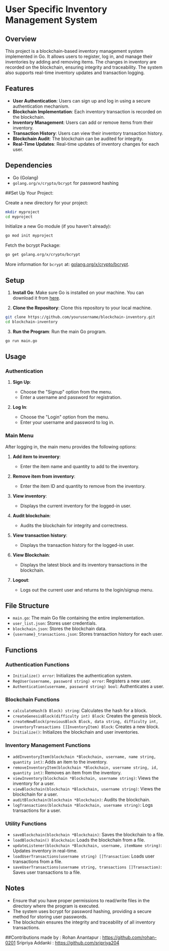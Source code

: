 # User Specific Inventory Management System

## Overview

This project is a blockchain-based inventory management system implemented in Go. It allows users to register, log in, and manage their inventories by adding and removing items. The changes in inventory are recorded on the blockchain, ensuring integrity and traceability. The system also supports real-time inventory updates and transaction logging.

## Features

- **User Authentication**: Users can sign up and log in using a secure authentication mechanism.
- **Blockchain Implementation**: Each inventory transaction is recorded on the blockchain.
- **Inventory Management**: Users can add or remove items from their inventory.
- **Transaction History**: Users can view their inventory transaction history.
- **Blockchain Audit**: The blockchain can be audited for integrity.
- **Real-Time Updates**: Real-time updates of inventory changes for each user.

## Dependencies

- Go (Golang)
- `golang.org/x/crypto/bcrypt` for password hashing

##Set Up Your Project:

Create a new directory for your project:
```sh
mkdir myproject
cd myproject
```
Initialize a new Go module (if you haven't already):
```sh
go mod init myproject
```
Fetch the bcrypt Package:

```sh
go get golang.org/x/crypto/bcrypt
```

More information for `bcrypt` at: [golang.org/x/crypto/bcrypt](https://pkg.go.dev/golang.org/x/crypto/bcrypt).

## Setup

1. **Install Go**: Make sure Go is installed on your machine. You can download it from [here](https://golang.org/dl/).

2. **Clone the Repository**: Clone this repository to your local machine.

```sh
git clone https://github.com/yourusername/blockchain-inventory.git
cd blockchain-inventory
```

3. **Run the Program**: Run the main Go program.

```sh
go run main.go
```

## Usage

### Authentication

1. **Sign Up**:
    - Choose the "Signup" option from the menu.
    - Enter a username and password for registration.

2. **Log In**:
    - Choose the "Login" option from the menu.
    - Enter your username and password to log in.

### Main Menu

After logging in, the main menu provides the following options:

1. **Add item to inventory**:
    - Enter the item name and quantity to add to the inventory.

2. **Remove item from inventory**:
    - Enter the item ID and quantity to remove from the inventory.

3. **View inventory**:
    - Displays the current inventory for the logged-in user.

4. **Audit blockchain**:
    - Audits the blockchain for integrity and correctness.

5. **View transaction history**:
    - Displays the transaction history for the logged-in user.

6. **View Blockchain**:
    - Displays the latest block and its inventory transactions in the blockchain.

7. **Logout**:
    - Logs out the current user and returns to the login/signup menu.

## File Structure

- `main.go`: The main Go file containing the entire implementation.
- `user_list.json`: Stores user credentials.
- `blockchain.json`: Stores the blockchain data.
- `{username}_transactions.json`: Stores transaction history for each user.

## Functions

### Authentication Functions

- `Initialize() error`: Initializes the authentication system.
- `RegUser(username, password string) error`: Registers a new user.
- `Authentication(username, password string) bool`: Authenticates a user.

### Blockchain Functions

- `calculateHash(b Block) string`: Calculates the hash for a block.
- `createGenesisBlock(difficulty int) Block`: Creates the genesis block.
- `createNewBlock(previousBlock Block, data string, difficulty int, inventoryTransactions []InventoryItem) Block`: Creates a new block.
- `Initialize()`: Initializes the blockchain and user inventories.

### Inventory Management Functions

- `addInventoryItem(blockchain *Blockchain, username, name string, quantity int)`: Adds an item to the inventory.
- `removeInventoryItem(blockchain *Blockchain, username string, id, quantity int)`: Removes an item from the inventory.
- `viewInventory(blockchain *Blockchain, username string)`: Views the inventory for a user.
- `viewBlockchain(blockchain *Blockchain, username string)`: Views the blockchain for a user.
- `auditBlockchain(blockchain *Blockchain)`: Audits the blockchain.
- `logTransactions(blockchain *Blockchain, username string)`: Logs transactions for a user.

### Utility Functions

- `saveBlockchain(blockchain *Blockchain)`: Saves the blockchain to a file.
- `loadBlockchain() Blockchain`: Loads the blockchain from a file.
- `updateListener(blockchain *Blockchain, username, itemName string)`: Updates inventory in real-time.
- `loadUserTransactions(username string) []Transaction`: Loads user transactions from a file.
- `saveUserTransactions(username string, transactions []Transaction)`: Saves user transactions to a file.

## Notes

- Ensure that you have proper permissions to read/write files in the directory where the program is executed.
- The system uses bcrypt for password hashing, providing a secure method for storing user passwords.
- The blockchain ensures the integrity and traceability of all inventory transactions.

##Contributions made by : 
Rohan Anantapur : https://github.com/rohan-0201 
Sripriya Addanki : https://github.com/sripriya204


